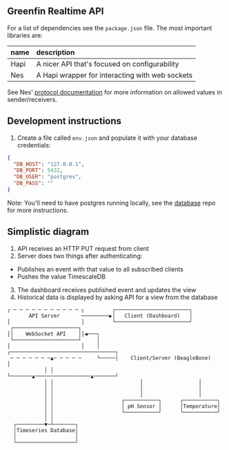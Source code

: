 ## Greenfin Realtime API

For a list of dependencies see the `package.json` file. The most important
libraries are:

| name | description |
| :------------- | :------------- |
| Hapi | A nicer API that's focused on configurability |
| Nes | A Hapi wrapper for interacting with web sockets |

See Nes' [protocol documentation](https://github.com/hapijs/nes/blob/master/PROTOCOL.md)
for more information on allowed values in sender/receivers.

## Development instructions

1. Create a file called `env.json` and populate it with your database credentials:

```json
{
  "DB_HOST": "127.0.0.1",
  "DB_PORT": 5432,
  "DB_USER": "postgres",
  "DB_PASS": ""
}
```

Note: You'll need to have postgres running locally, see the [database] repo for
more instructions.


## Simplistic diagram

1. API receives an HTTP PUT request from client
2. Server does two things after authenticating:
  - Publishes an event with that value to all subscribed clients
  - Pushes the value TimescaleDB
3. The dashboard receives published event and updates the view
4. Historical data is displayed by asking API for a view from the database


```
┌ ─ ─ ─ ─ ─ ─ ─ ─ ─ ─ ─ ┐         ┌────────────────────────┐           
       API Server       ─────────▶│   Client (Dashboard)   │           
│                       │         └────────────────────────┘           
 ┌─────────────────────┐                                               
││    WebSocket API    ││◀───┐                                         
 └─────────────────────┘     │                                         
│                       │    │     ┌──────────────────────────────────┐
 ─ ─ ─ ─ ─ ─ ─▲─ ─ ─ ─ ─     └─────│    Client/Server (BeagleBone)    │
            │ │                    └───────▲──────────────────▲───────┘
            │ │                            │                  │        
            │ │                            │                  │        
            │ │                            │                  │        
            │ │                      ┌───────────┐      ┌───────────┐  
            │ │                      │ pH Sensor │      │Temperature│  
            │ │                      └───────────┘      └───────────┘  
            │ │                                                        
  ┌─────────▼─┴───────┐                                                
  │Timeseries Database│                                                
  │                   │                                                
  └───────────────────┘                                                

```


[database]: https://github.com/GreenfinityFarms/database
